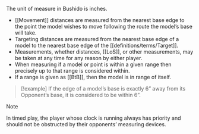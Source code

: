 The unit of measure in Bushido is inches.
- [[Movement]] distances are measured from the nearest base edge to the point the model wishes to move following the route the model’s base will take.
- Targeting  distances are measured from the nearest base edge of a model to the nearest base edge of the [[definitions/terms/Target]].
- Measurements, whether distances, [[LoS]], or other measurements, may be taken at any time for any reason by either player.
- When measuring if a model or point is within a given range then precisely up to that range is considered within.
- If a range is given as [[BtB]], then the model is in range of itself.

> [!example]
>  If the edge of a model’s base is exactly 6” away from its Opponent’s base, it is considered to be within 6”.

> [!NOTE]
> In timed play, the player whose clock is running always has priority and should not be obstructed by their opponents’ measuring devices.